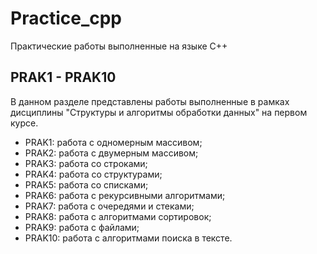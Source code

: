 # Practice_cpp
Практические работы выполненные на языке C++

## PRAK1 - PRAK10  
В данном разделе представлены работы выполненные в рамках дисциплины "Структуры и алгоритмы обработки данных" на первом курсе.  
* PRAK1: работа с одномерным массивом;
* PRAK2: работа с двумерным массивом;
* PRAK3: работа со строками;
* PRAK4: работа со структурами;
* PRAK5: работа со списками;
* PRAK6: работа с рекурсивными алгоритмами;
* PRAK7: работа с очередями и стеками;
* PRAK8: работа с алгоритмами сортировок;
* PRAK9: работа с файлами;
* PRAK10: работа с алгоритмами поиска в тексте.

